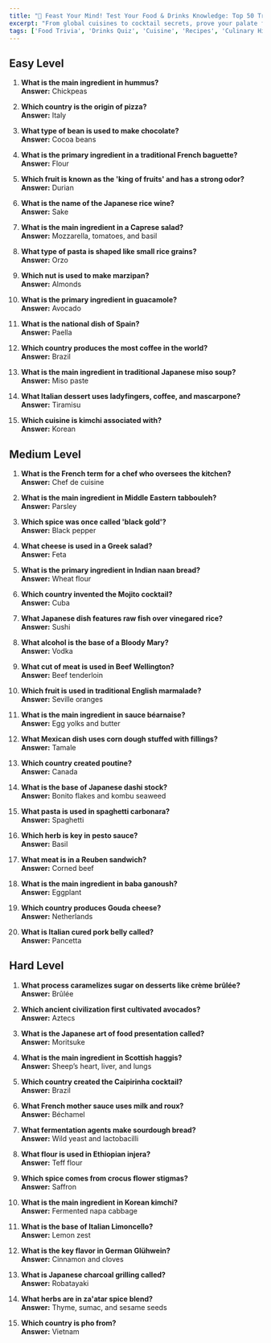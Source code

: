 ```yaml
---
title: "🍔 Feast Your Mind! Test Your Food & Drinks Knowledge: Top 50 Trivia!"
excerpt: "From global cuisines to cocktail secrets, prove your palate for trivia with this delectable quiz!"
tags: ['Food Trivia', 'Drinks Quiz', 'Cuisine', 'Recipes', 'Culinary History', 'Cooking', 'Beverages']
---
```


## Easy Level

1. **What is the main ingredient in hummus?**  
   **Answer:** Chickpeas

2. **Which country is the origin of pizza?**  
   **Answer:** Italy

3. **What type of bean is used to make chocolate?**  
   **Answer:** Cocoa beans

4. **What is the primary ingredient in a traditional French baguette?**  
   **Answer:** Flour

5. **Which fruit is known as the 'king of fruits' and has a strong odor?**  
   **Answer:** Durian

6. **What is the name of the Japanese rice wine?**  
   **Answer:** Sake

7. **What is the main ingredient in a Caprese salad?**  
   **Answer:** Mozzarella, tomatoes, and basil

8. **What type of pasta is shaped like small rice grains?**  
   **Answer:** Orzo

9. **Which nut is used to make marzipan?**  
   **Answer:** Almonds

10. **What is the primary ingredient in guacamole?**  
   **Answer:** Avocado

11. **What is the national dish of Spain?**  
   **Answer:** Paella

12. **Which country produces the most coffee in the world?**  
   **Answer:** Brazil

13. **What is the main ingredient in traditional Japanese miso soup?**  
   **Answer:** Miso paste

14. **What Italian dessert uses ladyfingers, coffee, and mascarpone?**  
   **Answer:** Tiramisu

15. **Which cuisine is kimchi associated with?**  
   **Answer:** Korean

## Medium Level

1. **What is the French term for a chef who oversees the kitchen?**  
   **Answer:** Chef de cuisine

2. **What is the main ingredient in Middle Eastern tabbouleh?**  
   **Answer:** Parsley

3. **Which spice was once called 'black gold'?**  
   **Answer:** Black pepper

4. **What cheese is used in a Greek salad?**  
   **Answer:** Feta

5. **What is the primary ingredient in Indian naan bread?**  
   **Answer:** Wheat flour

6. **Which country invented the Mojito cocktail?**  
   **Answer:** Cuba

7. **What Japanese dish features raw fish over vinegared rice?**  
   **Answer:** Sushi

8. **What alcohol is the base of a Bloody Mary?**  
   **Answer:** Vodka

9. **What cut of meat is used in Beef Wellington?**  
   **Answer:** Beef tenderloin

10. **Which fruit is used in traditional English marmalade?**  
   **Answer:** Seville oranges

11. **What is the main ingredient in sauce béarnaise?**  
   **Answer:** Egg yolks and butter

12. **What Mexican dish uses corn dough stuffed with fillings?**  
   **Answer:** Tamale

13. **Which country created poutine?**  
   **Answer:** Canada

14. **What is the base of Japanese dashi stock?**  
   **Answer:** Bonito flakes and kombu seaweed

15. **What pasta is used in spaghetti carbonara?**  
   **Answer:** Spaghetti

16. **Which herb is key in pesto sauce?**  
   **Answer:** Basil

17. **What meat is in a Reuben sandwich?**  
   **Answer:** Corned beef

18. **What is the main ingredient in baba ganoush?**  
   **Answer:** Eggplant

19. **Which country produces Gouda cheese?**  
   **Answer:** Netherlands

20. **What is Italian cured pork belly called?**  
   **Answer:** Pancetta

## Hard Level

1. **What process caramelizes sugar on desserts like crème brûlée?**  
   **Answer:** Brûlée

2. **Which ancient civilization first cultivated avocados?**  
   **Answer:** Aztecs

3. **What is the Japanese art of food presentation called?**  
   **Answer:** Moritsuke

4. **What is the main ingredient in Scottish haggis?**  
   **Answer:** Sheep’s heart, liver, and lungs

5. **Which country created the Caipirinha cocktail?**  
   **Answer:** Brazil

6. **What French mother sauce uses milk and roux?**  
   **Answer:** Béchamel

7. **What fermentation agents make sourdough bread?**  
   **Answer:** Wild yeast and lactobacilli

8. **What flour is used in Ethiopian injera?**  
   **Answer:** Teff flour

9. **Which spice comes from crocus flower stigmas?**  
   **Answer:** Saffron

10. **What is the main ingredient in Korean kimchi?**  
   **Answer:** Fermented napa cabbage

11. **What is the base of Italian Limoncello?**  
   **Answer:** Lemon zest

12. **What is the key flavor in German Glühwein?**  
   **Answer:** Cinnamon and cloves

13. **What is Japanese charcoal grilling called?**  
   **Answer:** Robatayaki

14. **What herbs are in za'atar spice blend?**  
   **Answer:** Thyme, sumac, and sesame seeds

15. **Which country is pho from?**  
   **Answer:** Vietnam

